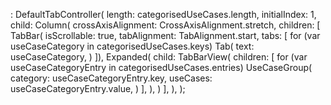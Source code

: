 : DefaultTabController(
                  length: categorisedUseCases.length,
                  initialIndex: 1,
                  child: Column(
                    crossAxisAlignment: CrossAxisAlignment.stretch,
                    children: [
                      TabBar(
                          isScrollable: true,
                          tabAlignment: TabAlignment.start,
                          tabs: [
                            for (var useCaseCategory
                                in categorisedUseCases.keys)
                              Tab(
                                text: useCaseCategory,
                              )
                          ]),
                      Expanded(
                        child: TabBarView(
                          children: [
                            for (var useCaseCategoryEntry
                                in categorisedUseCases.entries)
                              UseCaseGroup(
                                category: useCaseCategoryEntry.key,
                                useCases: useCaseCategoryEntry.value,
                              )
                          ],
                        ),
                      )
                    ],
                  ),
                );
